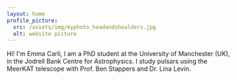 ```yaml
---
layout: home
profile_picture:
  src: /assets/img/myphoto_headandshoulders.jpg
  alt: website picture
---
```


<p>
  Hi! I'm Emma Carli, I am a PhD student at the University of Manchester (UK), in the Jodrell Bank Centre for Astrophysics. I study pulsars using the MeerKAT telescope with Prof. Ben Stappers and Dr. Lina Levin.
</p>
